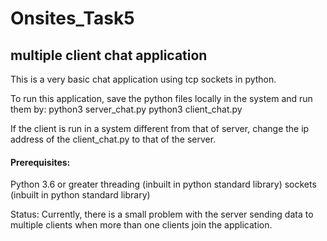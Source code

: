 # Onsites_Task5

##  multiple client chat application
This is a very basic chat application using tcp sockets in python.

To run this application, save the python files locally in the system and run them by:
python3 server_chat.py
python3 client_chat.py

If the client is run in a system different from that of server, change the ip address of the client_chat.py to that of the server.

#### Prerequisites:
Python 3.6 or greater
threading (inbuilt in python standard library)
sockets (inbuilt in python standard library)

Status:
Currently, there is a small problem with the server sending data to multiple clients when more than one clients join the application.
